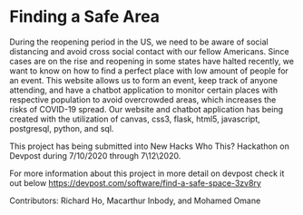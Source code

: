 # Finding a Safe Area

During the reopening period in the US, we need to be aware of social distancing and avoid cross social contact with our fellow Americans. Since cases are on the rise and reopening in some states have halted recently, we want to know on how to find a perfect place with low amount of people for an event. This website allows us to form an event, keep track of anyone attending, and have a chatbot application to monitor certain places with respective population to avoid overcrowded areas, which increases the risks of COVID-19 spread. Our website and chatbot application has being created with the utilization of canvas, css3, flask, html5, javascript, postgresql, python, and sql. 

This project has being submitted into New Hacks Who This? Hackathon on Devpost during 7/10/2020 through 7\12\2020.

For more information about this project in more detail on devpost check it out below
https://devpost.com/software/find-a-safe-space-3zv8ry

Contributors: Richard Ho, Macarthur Inbody, and Mohamed Omane
